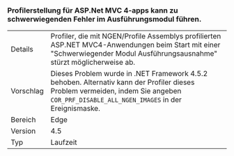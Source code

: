 ### <a name="profiling-aspnet-mvc4-apps-can-lead-to-fatal-execution-engine-error"></a>Profilerstellung für ASP.Net MVC 4-apps kann zu schwerwiegenden Fehler im Ausführungsmodul führen.

|   |   |
|---|---|
|Details|Profiler, die mit NGEN/Profile Assemblys profilierten ASP.NET MVC4-Anwendungen beim Start mit einer "Schwerwiegender Modul Ausführungsausnahme" stürzt möglicherweise ab.|
|Vorschlag|Dieses Problem wurde in .NET Framework 4.5.2 behoben. Alternativ kann der Profiler dieses Problem vermeiden, indem Sie angeben <code>COR_PRF_DISABLE_ALL_NGEN_IMAGES</code> in der Ereignismaske.|
|Bereich|Edge|
|Version|4.5|
|Typ|Laufzeit|

